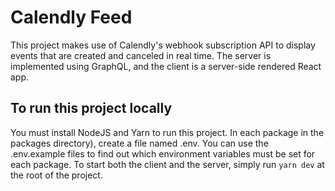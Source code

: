# Calendly Feed

This project makes use of Calendly's webhook subscription API to display events that are created and canceled in real time. The server is implemented using GraphQL, and the client is a server-side rendered React app.

## To run this project locally

You must install NodeJS and Yarn to run this project. In each package in the packages directory), create a file named .env. You can use the .env.example files to find out which environment variables must be set for each package. To start both the client and the server, simply run `yarn dev` at the root of the project.
